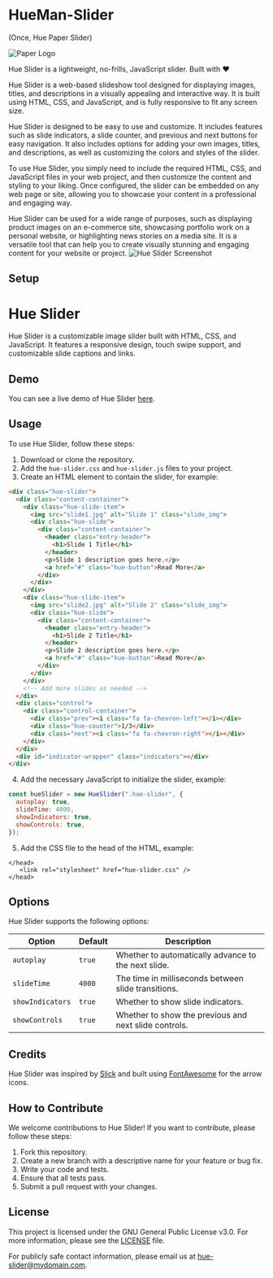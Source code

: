 # HueMan-Slider
(Once, Hue Paper Slider)

![Paper Logo](../assets/Paper-Slider-Logo.png?raw=true)

Hue Slider is a lightweight, no-frills, JavaScript slider. Built with :heart:

Hue Slider is a web-based slideshow tool designed for displaying images, titles, and descriptions in a visually appealing and interactive way. It is built using HTML, CSS, and JavaScript, and is fully responsive to fit any screen size.

Hue Slider is designed to be easy to use and customize. It includes features such as slide indicators, a slide counter, and previous and next buttons for easy navigation. It also includes options for adding your own images, titles, and descriptions, as well as customizing the colors and styles of the slider.

To use Hue Slider, you simply need to include the required HTML, CSS, and JavaScript files in your web project, and then customize the content and styling to your liking. Once configured, the slider can be embedded on any web page or site, allowing you to showcase your content in a professional and engaging way.

Hue Slider can be used for a wide range of purposes, such as displaying product images on an e-commerce site, showcasing portfolio work on a personal website, or highlighting news stories on a media site. It is a versatile tool that can help you to create visually stunning and engaging content for your website or project.
![Hue Slider Screenshot](../assets/Hue-Slider.jpg?raw=true)

## Setup
# Hue Slider

Hue Slider is a customizable image slider built with HTML, CSS, and JavaScript. It features a responsive design, touch swipe support, and customizable slide captions and links.

## Demo

You can see a live demo of Hue Slider [here](https://example.com).

## Usage

To use Hue Slider, follow these steps:

1. Download or clone the repository.
2. Add the `hue-slider.css` and `hue-slider.js` files to your project.
3. Create an HTML element to contain the slider, for example:

```html
<div class="hue-slider">
  <div class="content-container">
    <div class="hue-slide-item">
      <img src="slide1.jpg" alt="Slide 1" class="slide_img">
      <div class="hue-slide">
        <div class="content-container">
          <header class="entry-header">
            <h1>Slide 1 Title</h1>
          </header>
          <p>Slide 1 description goes here.</p>
          <a href="#" class="hue-button">Read More</a>
        </div>
      </div>
    </div>
    <div class="hue-slide-item">
      <img src="slide2.jpg" alt="Slide 2" class="slide_img">
      <div class="hue-slide">
        <div class="content-container">
          <header class="entry-header">
            <h1>Slide 2 Title</h1>
          </header>
          <p>Slide 2 description goes here.</p>
          <a href="#" class="hue-button">Read More</a>
        </div>
      </div>
    </div>
    <!-- Add more slides as needed -->
  </div>
  <div class="control">
    <div class="control-container">
      <div class="prev"><i class="fa fa-chevron-left"></i></div>
      <div class="hue-counter">1/3</div>
      <div class="next"><i class="fa fa-chevron-right"></i></div>
    </div>
  </div>
  <div id="indicator-wrapper" class="indicators"></div>
</div>
```

4. Add the necessary JavaScript to initialize the slider, example:

```js
const hueSlider = new HueSlider(".hue-slider", {
  autoplay: true,
  slideTime: 4000,
  showIndicators: true,
  showControls: true,
});
```

5. Add the CSS file to the head of the HTML, example:
   
```
</head>
   <link rel="stylesheet" href="hue-slider.css" />
</head>
```

## Options

Hue Slider supports the following options:

| Option         | Default | Description                                                                       |
|----------------|---------|-----------------------------------------------------------------------------------|
| `autoplay`     | `true`  | Whether to automatically advance to the next slide.                               |
| `slideTime`    | `4000`  | The time in milliseconds between slide transitions.                              |
| `showIndicators` | `true` | Whether to show slide indicators.                                                |
| `showControls` | `true`  | Whether to show the previous and next slide controls.                             |

## Credits

Hue Slider was inspired by [Slick](https://kenwheeler.github.io/slick/) and built using [FontAwesome](https://fontawesome.com/) for the arrow icons.

## How to Contribute

We welcome contributions to Hue Slider! If you want to contribute, please follow these steps:

1. Fork this repository.
2. Create a new branch with a descriptive name for your feature or bug fix.
3. Write your code and tests.
4. Ensure that all tests pass.
5. Submit a pull request with your changes.

## License

This project is licensed under the GNU General Public License v3.0. For more information, please see the [LICENSE](LICENSE) file.

For publicly safe contact information, please email us at hue-slider@mydomain.com.

